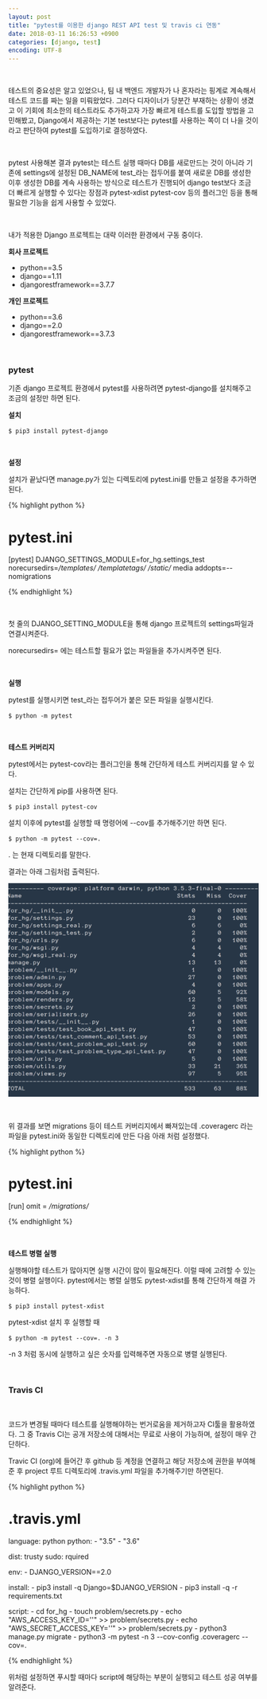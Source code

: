 ```yaml
---
layout: post
title: "pytest를 이용한 django REST API test 및 travis ci 연동"
date: 2018-03-11 16:26:53 +0900
categories: [django, test]
encoding: UTF-8
---
```


<br>

테스트의 중요성은 알고 있었으나, 팀 내 백엔드 개발자가 나 혼자라는 핑계로 계속해서 테스트 코드를 짜는 일을 미뤄왔었다.
그러다 디자이너가 당분간 부재하는 상황이 생겼고 이 기회에 최소한의 테스트라도 추가하고자 가장 빠르게 테스트를 도입할 방법을
고민해봤고, Django에서 제공하는 기본 test보다는 pytest를 사용하는 쪽이 더 나을 것이라고 판단하여
pytest를 도입하기로 결정하였다. 

<br>

pytest 사용해본 결과 pytest는 테스트 실행 때마다 DB를 새로만드는 것이 아니라 기존에 settings에 설정된 DB_NAME에 test_라는 
접두어를 붙여 새로운 DB를 생성한 이후 생성한 DB를 계속 사용하는 방식으로 테스트가 진행되어 django test보다 조금 더 빠르게 
실행할 수 있다는 장점과 pytest-xdist pytest-cov 등의 플러그인 등을 통해 필요한 기능을 쉽게 사용할 수 있었다. 

<br>


내가 적용한 Django 프로젝트는 대략 이러한 환경에서 구동 중이다.

**회사 프로젝트**
- python==3.5
- django==1.11
- djangorestframework==3.7.7

**개인 프로젝트**
- python==3.6
- django==2.0
- djangorestframework==3.7.3

<br>

### **pytest**


기존 django 프로젝트 환경에서 pytest를 사용하려면 pytest-django를 설치해주고 조금의 설정만 하면 된다.


**설치**

```shell
$ pip3 install pytest-django
```

<br>

**설정**

설치가 끝났다면 manage.py가 있는 디렉토리에 pytest.ini를 만들고
설정을 추가하면 된다. 


{% highlight python %}

# pytest.ini

[pytest]
DJANGO_SETTINGS_MODULE=for_hg.settings_test
norecursedirs=*/templates/* */templatetags/* */static/* media
addopts=--nomigrations


{% endhighlight %}

<br>

첫 줄의 DJANGO_SETTING_MODULE을 통해 django 프로젝트의 settings파일과 연결시켜준다.

norecursedirs= 에는 테스트할 필요가 없는 파일들을 추가시켜주면 된다.


<br>

**실행**

pytest를 실행시키면 test_라는 접두어가 붙은 모든 파일을 실행시킨다.


```shell
$ python -m pytest
```

<br>

**테스트 커버리지**

pytest에서는 pytest-cov라는 플러그인을 통해 간단하게 테스트 커버리지를 알 수 있다. 


설치는 간단하게 pip를 사용하면 된다.

```shell
$ pip3 install pytest-cov
```

설치 이후에 pytest를 실행할 때 명령어에 --cov를 추가해주기만 하면 된다.

```shell
$ python -m pytest --cov=. 
```

. 는 현재 디렉토리를 말한다.

결과는 아래 그림처럼 출력된다.

![branch Image](https://raw.githubusercontent.com/lee-seul/lee-seul.github.com/master/static/img/_posts/pytest_cov.png)


<br>

위 결과를 보면 migrations 등이 테스트 커버리지에서 빠져있는데 
.coveragerc 라는 파일을 pytest.ini와 동일한 디렉토리에 만든 다음 아래 처럼 설정했다.

{% highlight python %}

# pytest.ini

[run]
omit = */migrations/*

{% endhighlight %}


<br>

**테스트 병렬 실행**

실행해야할 테스트가 많아지면 실행 시간이 많이 필요해진다. 이럴 때에 고려할 수 있는 것이 병렬 실행이다. pytest에서는 병렬 실행도 pytest-xdist를 통해 간단하게 해결 가능하다.


```shell
$ pip3 install pytest-xdist
```

pytest-xdist 설치 후 실행할 때 


```shell
$ python -m pytest --cov=. -n 3 
```

-n 3 처럼 동시에 실행하고 싶은 숫자를 입력해주면 자동으로 병렬 실행된다. 

<br>

### **Travis CI**

<br>

코드가 변경될 때마다 테스트를 실행해야하는 번거로움을 제거하고자 CI툴을 활용하였다. 
그 중 Travis CI는 공개 저장소에 대해서는 무료로 사용이 가능하며, 설정이 매우 간단하다. 

Travic CI (org)에 들어간 후 github 등 계정을 연결하고 해당 저장소에 권한을 부여해준 후 project 루트 디렉토리에 .travis.yml 파일을 추가해주기만 하면된다. 


{% highlight python %}

# .travis.yml

language: python
python:
    - "3.5"
    - "3.6"

dist: trusty
sudo: rquired

env:
    - DJANGO_VERSION==2.0


install:
    - pip3 install -q Django=$DJANGO_VERSION
    - pip3 install -q -r requirements.txt

script:
    - cd for_hg
    - touch problem/secrets.py
    - echo "AWS_ACCESS_KEY_ID=''" >> problem/secrets.py
    - echo "AWS_SECRET_ACCESS_KEY=''" >> problem/secrets.py
    - python3 manage.py migrate
    - python3 -m pytest -n 3 --cov-config .coveragerc --cov=.

{% endhighlight %}


위처럼 설정하면 푸시할 때마다 script에 해당하는 부분이 실행되고 테스트 성공 여부를 알려준다.


<br>
